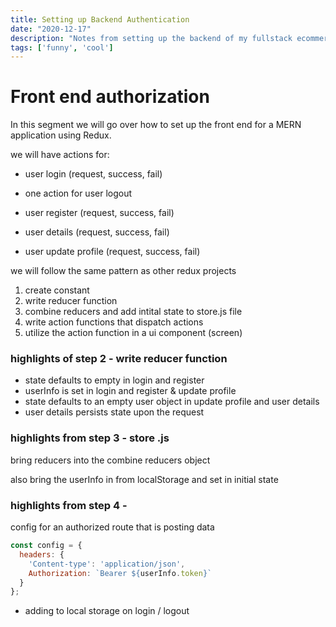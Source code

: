 ```yaml
---
title: Setting up Backend Authentication
date: "2020-12-17"
description: "Notes from setting up the backend of my fullstack ecommerce project."
tags: ['funny', 'cool']
---
```


# Front end authorization

In this segment we will go over how to set up the front end for a MERN application using Redux. 

we will have actions for:

- user login (request, success, fail)

- one action for user logout
- user register (request, success, fail)
- user details (request, success, fail)
- user update profile (request, success, fail)

we will follow the same pattern as other redux projects

1. create constant
2. write reducer function
3. combine reducers and add intital state to store.js file
4. write action functions that dispatch actions
5. utilize the action function in a ui component (screen)


### highlights of step 2 - write reducer function

- state defaults to empty in login and register
- userInfo is set in login and register & update profile
- state defaults to an empty user object in update profile and user details
- user details persists state upon the request

### highlights from step 3 - store .js

bring reducers into the combine reducers object 

also bring the userInfo in from localStorage and set in initial state

### highlights from step 4 - 

config for an authorized route that is posting data
```js 
const config = {
  headers: {
    'Content-type': 'application/json',
    Authorization: `Bearer ${userInfo.token}`
  }
};
```

- adding to local storage on login / logout


